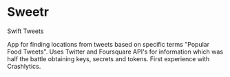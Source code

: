 # Sweetr
Swift Tweets

App for finding locations from tweets based on specific terms "Popular Food Tweets". 
Uses Twitter and Foursquare API's for information which was half the battle obtaining keys, secrets and tokens.
First experience with Crashlytics. 
